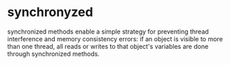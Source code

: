 # synchronyzed

synchronized methods enable a simple strategy for preventing thread interference and memory consistency errors: if an
object is visible to more than one thread, all reads or writes to that object's variables are done through synchronized
methods.
